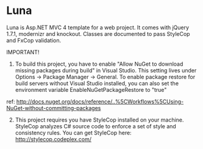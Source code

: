 Luna
====

Luna is Asp.NET MVC 4 template for a web project. It comes with jQuery 1.7.1, modernizr and knockout. Classes are documented to pass StyleCop and FxCop validation.

IMPORTANT!

1. To build this project, you have to enable "Allow NuGet to download missing packages during build" in Visual Studio. This setting lives under Options -> Package Manager -> General.
To enable package restore for build servers without Visual Studio installed, you can also set the environment variable EnableNuGetPackageRestore to "true"

ref: http://docs.nuget.org/docs/reference/..%5CWorkflows%5CUsing-NuGet-without-committing-packages

2. This project requires you have StyleCop installed on your machine. StyleCop analyzes C# source code to enforce a set of style and consistency rules. You can get StyleCop here: http://stylecop.codeplex.com/